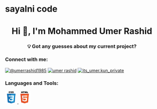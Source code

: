 # sayalni code
<h1 align="center">Hi 👋, I'm Mohammed Umer Rashid</h1>
<h3 align="center">💡 Got any guesses about my current project?</h3>

<h3 align="left">Connect with me:</h3>
<p align="left">
<a href="https://twitter.com/@umerrashid1985" target="blank"><img align="center" src="https://raw.githubusercontent.com/rahuldkjain/github-profile-readme-generator/master/src/images/icons/Social/twitter.svg" alt="@umerrashid1985" height="30" width="40" /></a>
<a href="https://linkedin.com/in/umer rashid" target="blank"><img align="center" src="https://raw.githubusercontent.com/rahuldkjain/github-profile-readme-generator/master/src/images/icons/Social/linked-in-alt.svg" alt="umer rashid" height="30" width="40" /></a>
<a href="https://instagram.com/its_umer.kun_private" target="blank"><img align="center" src="https://raw.githubusercontent.com/rahuldkjain/github-profile-readme-generator/master/src/images/icons/Social/instagram.svg" alt="its_umer.kun_private" height="30" width="40" /></a>
</p>

<h3 align="left">Languages and Tools:</h3>
<p align="left"> <a href="https://www.w3schools.com/css/" target="_blank" rel="noreferrer"> <img src="https://raw.githubusercontent.com/devicons/devicon/master/icons/css3/css3-original-wordmark.svg" alt="css3" width="40" height="40"/> </a> <a href="https://www.w3.org/html/" target="_blank" rel="noreferrer"> <img src="https://raw.githubusercontent.com/devicons/devicon/master/icons/html5/html5-original-wordmark.svg" alt="html5" width="40" height="40"/> </a> </p>
